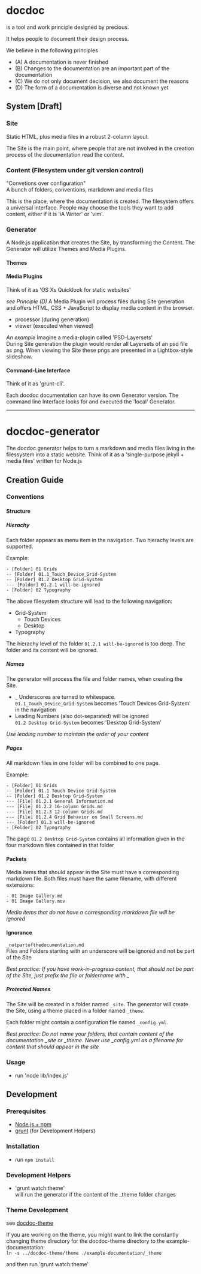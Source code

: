 # docdoc

is a tool and work principle designed by precious.

It helps people to document their design process.

We believe in the following principles

* (A) A documentation is never finished
* (B) Changes to the documentation are an important part of the documentation
* (C) We do not only document decision, we also document the reasons
* (D) The form of a documentation is diverse and not known yet

## System [Draft]

### Site
Static HTML, plus media files in a robust 2-column layout.

The Site is the main point, where people that are not involved in the creation
process of the documentation read the content.

### Content (Filesystem under git version control)
"Convetions over configuration"  
A bunch of folders, conventions, markdown and media files

This is the place, where the documentation is created. The filesystem offers a
universal interface. People may choose the tools they want to add content,
either if it is 'iA Writer' or 'vim'.

### Generator

A Node.js application that creates the Site, by transforming the Content. The
Generator will utilize Themes and Media Plugins.

#### Themes

#### Media Plugins
Think of it as 'OS Xs Quicklook for static websites'

*see Principle (D)*
A Media Plugin will process files during Site generation and offers HTML,
CSS + JavaScript to display media content in the browser.

- processor (during generation)
- viewer (executed when viewed)

*An example*
Imagine a media-plugin called 'PSD-Layersets'  
During Site generation the plugin would render all Layersets of an psd file as
png. When viewing the Site these pngs are presented in a Lightbox-style
slideshow.

#### Command-Line Interface
Think of it as 'grunt-cli'.

Each docdoc documentation can have its own Generator version. The command line
Interface looks for and executed the 'local' Generator.

----------

# docdoc-generator

The docdoc generator helps to turn a markdown and media files living in the
filessystem into a static website.
Think of it as a 'single-purpose jekyll + media files' written for Node.js

## Creation Guide

### Conventions

#### Structure

##### Hierachy
Each folder appears as menu item in the navigation. Two hierachy levels are
supported.

Example:
```
- [Folder] 01 Grids
-- [Folder] 01.1_Touch_Device_Grid-System
-- [Folder] 01.2 Desktop Grid-System
--- [Folder] 01.2.1 will-be-ignored
- [Folder] 02 Typography
```
The above filesystem structure will lead to the following navigation:

- Grid-System
    - Touch Devices
    - Desktop
- Typography

The hierachy level of the folder `01.2.1 will-be-ignored` is too deep. The
folder and its content will be ignored.

##### Names
The generator will process the file and folder names, when creating the Site.

- _ Underscores are turned to whitespace.  
`01.1_Touch_Device_Grid-System` becomes 'Touch Devices Grid-System' in the navigation
- Leading Numbers (also dot-separated) will be ignored  
`01.2 Desktop Grid-System` becomes 'Desktop Grid-System'

*Use leading number to maintain the order of your content*

##### Pages
All markdown files in one folder will be combined to one page.

Example:
```
- [Folder] 01 Grids
-- [Folder] 01.1 Touch Device Grid-System
-- [Folder] 01.2 Desktop Grid-System
--- [File] 01.2.1 General Information.md
--- [File] 01.2.2 16-column Grids.md
--- [File] 01.2.3 12-column Grids.md
--- [File] 01.2.4 Grid Behavior on Small Screens.md
--- [Folder] 01.3 will-be-ignored
- [Folder] 02 Typography
```

The page `01.2 Desktop Grid-System` contains all information given in the four
markdown files contained in that folder

#### Packets
Media items that should appear in the Site must have a corresponding markdown
file. Both files must have the same filename, with different extensions:

```
- 01 Image Gallery.md
- 01 Image Gallery.mov
```

*Media items that do not have a corresponding markdown file will be ignored*

#### Ignorance
`_notpartofthedocumentation.md`  
Files and Folders starting with an underscore will be ignored and not be part of
the Site

*Best practice: If you have work-in-progress content, that should not be part of
the Site, just prefix the file or foldername with _*

##### Protected Names
The Site will be created in a folder named `_site`. The generator will
create the Site, using a theme placed in a folder named `_theme`.

Each folder might contain a configuration file named `_config.yml`.

*Best practice: Do not name your folders, that contain content of the
documentation _site or  _theme. Never use _config.yml as a filename for content
that should appear in the site*

### Usage
- run 'node lib/index.js'

## Development

### Prerequisites
- [Node.js + npm](http://http://nodejs.org/)
- [grunt](http://http://gruntjs.com/) (for Development Helpers)

### Installation
- run `npm install`

### Development Helpers
- 'grunt watch:theme'  
will run the generator if the content of the _theme folder changes

### Theme Development

see [docdoc-theme](https://github.com/preciousforever/docdoc-theme)

If you are working on the theme, you might want to link the constantly changing
theme directory for the docdoc-theme directory to the example-documentation:  
`ln -s ../docdoc-theme/theme ./example-documentation/_theme`

and then run 'grunt watch:theme'